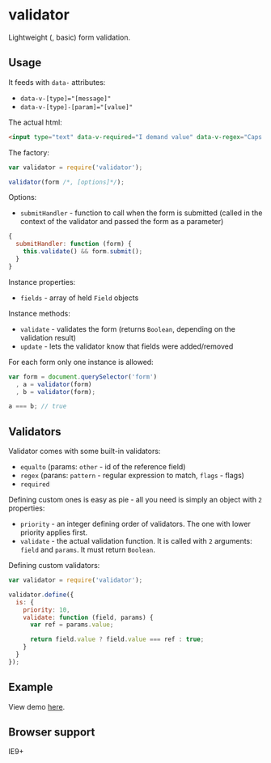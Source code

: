 validator
=========
Lightweight (, basic) form validation.

Usage
-----
It feeds with `data-` attributes:
- `data-v-[type]="[message]"`
- `data-v-[type]-[param]="[value]"`

The actual html:
```html
<input type="text" data-v-required="I demand value" data-v-regex="Caps only" data-v-regex-pattern="^[A-Z]+$">
```

The factory:
```js
var validator = require('validator');

validator(form /*, [options]*/);
```

Options:
- `submitHandler` - function to call when the form is submitted (called in the context of the validator and passed the form as a parameter)
```js
{
  submitHandler: function (form) {
    this.validate() && form.submit();
  }
}
```
Instance properties:
- `fields` - array of held `Field` objects

Instance methods:
- `validate` - validates the form (returns `Boolean`, depending on the validation result)
- `update` - lets the validator know that fields were added/removed

For each form only one instance is allowed:
```js
var form = document.querySelector('form')
  , a = validator(form)
  , b = validator(form);

a === b; // true
```

Validators
----------
Validator comes with some built-in validators:
- `equalto` (params: `other` - id of the reference field)
- `regex` (parans: `pattern` - regular expression to match, `flags` - flags)
- `required`

Defining custom ones is easy as pie - all you need is simply an object with `2` properties:
- `priority` - an integer defining order of validators. The one with lower priority applies first.
- `validate` - the actual validation function. It is called with `2` arguments: `field` and `params`. It must return `Boolean`.

Defining custom validators:

```js
var validator = require('validator');

validator.define({
  is: {
    priority: 10,
    validate: function (field, params) {
      var ref = params.value;

      return field.value ? field.value === ref : true;
    }
  }
});
```

Example
-------
View demo [here](http://rkrupinski.github.io/validator/demo/).

Browser support
---------------
IE9+
